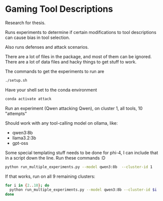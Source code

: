 # Gaming Tool Descriptions

Research for thesis.

Runs experiments to determine if certain modifications to tool descriptions can cause bias in tool selection.

Also runs defenses and attack scenarios.


There are a lot of files in the package, and most of them can be ignored. There are a lot of data files and hacky things to get stuff to work.

The commands to get the experiments to run are 

```bash
./setup.sh
```

Have your shell set to the conda environment

```bash
conda activate attack
```

Run an experiment (Qwen attacking Qwen), on cluster 1, all tools, 10 "attempts"

Should work with any tool-calling model on ollama, like:
- qwen3:8b
- llama3.2:3b
- gpt-oss

Some special templating stuff needs to be done for phi-4, I can include that in a script down the line. Run these commands :D

```bash
python run_multiple_experiments.py --model qwen3:8b  --cluster-id 1
```

If that works, run on all 9 remaining clusters:

```bash
for i in {2..10}; do
  python run_multiple_experiments.py --model qwen3:8b --cluster-id $i
done
```

